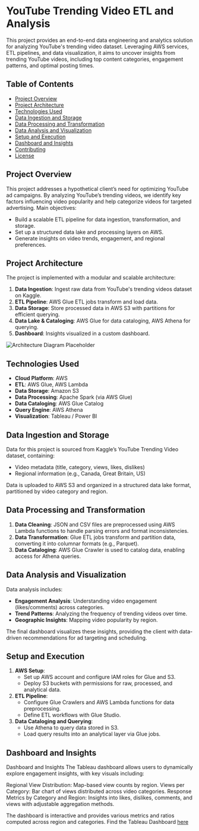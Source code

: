 # YouTube Trending Video ETL and Analysis

This project provides an end-to-end data engineering and analytics solution for analyzing YouTube's trending video dataset. Leveraging AWS services, ETL pipelines, and data visualization, it aims to uncover insights from trending YouTube videos, including top content categories, engagement patterns, and optimal posting times.

## Table of Contents

- [Project Overview](#project-overview)
- [Project Architecture](#project-architecture)
- [Technologies Used](#technologies-used)
- [Data Ingestion and Storage](#data-ingestion-and-storage)
- [Data Processing and Transformation](#data-processing-and-transformation)
- [Data Analysis and Visualization](#data-analysis-and-visualization)
- [Setup and Execution](#setup-and-execution)
- [Dashboard and Insights](#dashboard-and-insights)
- [Contributing](#contributing)
- [License](#license)

## Project Overview

This project addresses a hypothetical client’s need for optimizing YouTube ad campaigns. By analyzing YouTube’s trending videos, we identify key factors influencing video popularity and help categorize videos for targeted advertising. Main objectives:

- Build a scalable ETL pipeline for data ingestion, transformation, and storage.
- Set up a structured data lake and processing layers on AWS.
- Generate insights on video trends, engagement, and regional preferences.

## Project Architecture

The project is implemented with a modular and scalable architecture:

1. **Data Ingestion**: Ingest raw data from YouTube's trending videos dataset on Kaggle.
2. **ETL Pipeline**: AWS Glue ETL jobs transform and load data.
3. **Data Storage**: Store processed data in AWS S3 with partitions for efficient querying.
4. **Data Lake & Cataloging**: AWS Glue for data cataloging, AWS Athena for querying.
5. **Dashboard**: Insights visualized in a custom dashboard.

![Architecture Diagram Placeholder](images/architecture_diagram.png)

## Technologies Used

- **Cloud Platform**: AWS
- **ETL**: AWS Glue, AWS Lambda
- **Data Storage**: Amazon S3
- **Data Processing**: Apache Spark (via AWS Glue)
- **Data Cataloging**: AWS Glue Catalog
- **Query Engine**: AWS Athena
- **Visualization**: Tableau / Power BI

## Data Ingestion and Storage

Data for this project is sourced from Kaggle’s YouTube Trending Video dataset, containing:
- Video metadata (title, category, views, likes, dislikes)
- Regional information (e.g., Canada, Great Britain, US)

Data is uploaded to AWS S3 and organized in a structured data lake format, partitioned by video category and region.

## Data Processing and Transformation

1. **Data Cleaning**: JSON and CSV files are preprocessed using AWS Lambda functions to handle parsing errors and format inconsistencies.
2. **Data Transformation**: Glue ETL jobs transform and partition data, converting it into columnar formats (e.g., Parquet).
3. **Data Cataloging**: AWS Glue Crawler is used to catalog data, enabling access for Athena queries.

## Data Analysis and Visualization

Data analysis includes:
- **Engagement Analysis**: Understanding video engagement (likes/comments) across categories.
- **Trend Patterns**: Analyzing the frequency of trending videos over time.
- **Geographic Insights**: Mapping video popularity by region.

The final dashboard visualizes these insights, providing the client with data-driven recommendations for ad targeting and scheduling.

## Setup and Execution

1. **AWS Setup**:
   - Set up AWS account and configure IAM roles for Glue and S3.
   - Deploy S3 buckets with permissions for raw, processed, and analytical data.
2. **ETL Pipeline**:
   - Configure Glue Crawlers and AWS Lambda functions for data preprocessing.
   - Define ETL workflows with Glue Studio.
3. **Data Cataloging and Querying**:
   - Use Athena to query data stored in S3.
   - Load query results into an analytical layer via Glue jobs.

## Dashboard and Insights

Dashboard and Insights
The Tableau dashboard allows users to dynamically explore engagement insights, with key visuals including:

Regional View Distribution: Map-based view counts by region.
Views per Category: Bar chart of views distributed across video categories.
Response Metrics by Category and Region: Insights into likes, dislikes, comments, and views with adjustable aggregation methods.

The dashboard is interactive and provides various metrics and ratios computed across region and categories. 
Find the Tableau Dashboard <a href = "https://public.tableau.com/views/YoutubeTrendingVideoAnalysis_17301475010720/YoutubeTrendingVideoAnalysis?:language=en-US&:sid=&:redirect=auth&:display_count=n&:origin=viz_share_link">here</a>
